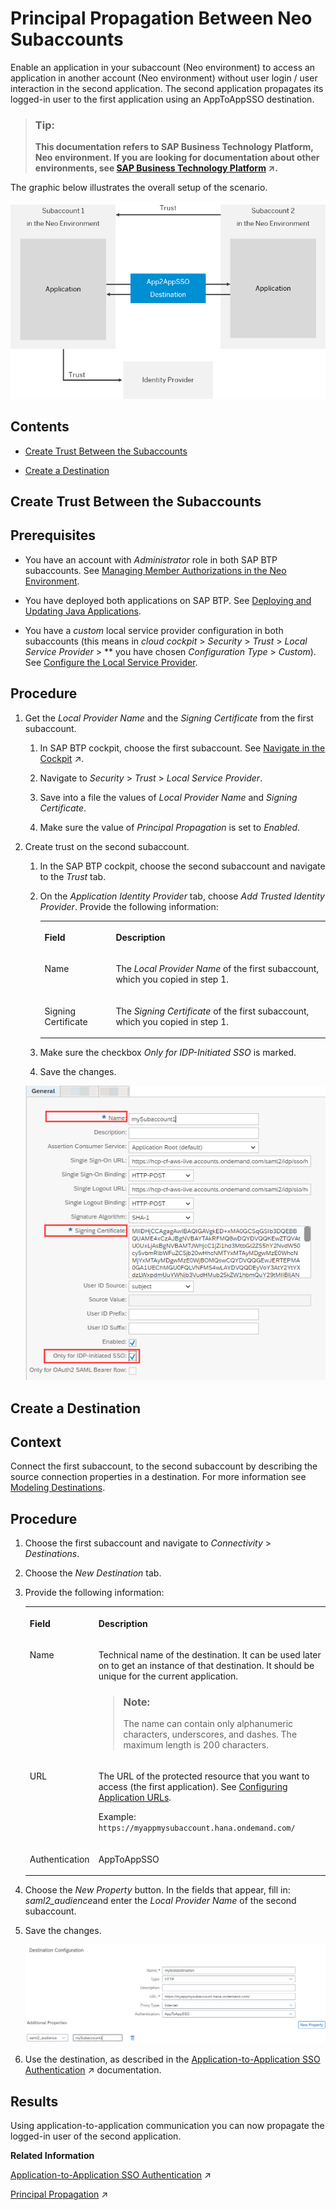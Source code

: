 <!-- loio038c9de27e5c4867a3f13cda9e8c0823 -->

# Principal Propagation Between Neo Subaccounts

Enable an application in your subaccount \(Neo environment\) to access an application in another account \(Neo environment\) without user login / user interaction in the second application. The second application propagates its logged-in user to the first application using an AppToAppSSO destination.

> ### Tip:  
> **This documentation refers to SAP Business Technology Platform, Neo environment. If you are looking for documentation about other environments, see [SAP Business Technology Platform](https://help.sap.com/viewer/65de2977205c403bbc107264b8eccf4b/Cloud/en-US/6a2c1ab5a31b4ed9a2ce17a5329e1dd8.html "SAP Business Technology Platform (SAP BTP) is an integrated offering comprised of four technology portfolios: database and data management, application development and integration, analytics, and intelligent technologies. The platform offers users the ability to turn data into business value, compose end-to-end business processes, and build and extend SAP applications quickly.") :arrow_upper_right:.**



The graphic below illustrates the overall setup of the scenario.

![](images/Principal_Propagation_between_Neo_Subaccounts_51770f6.png)



## Contents

-   [Create Trust Between the Subaccounts](principal-propagation-between-neo-subaccounts-038c9de.md#loio059e603255fe4769bfa784701d63f7f1)

-   [Create a Destination](principal-propagation-between-neo-subaccounts-038c9de.md#loio0ed1d761ca8e4fc396189d8605dcd6bc)


 <a name="loio059e603255fe4769bfa784701d63f7f1"/>

<!-- loio059e603255fe4769bfa784701d63f7f1 -->

## Create Trust Between the Subaccounts



<a name="loio059e603255fe4769bfa784701d63f7f1__prereq_tdl_tv5_41b"/>

## Prerequisites

-   You have an account with *Administrator* role in both SAP BTP subaccounts. See [Managing Member Authorizations in the Neo Environment](../50-administration-and-ops-neo/managing-member-authorizations-in-the-neo-environment-a1ab5c4.md).

-   You have deployed both applications on SAP BTP. See [Deploying and Updating Java Applications](../30-development-neo/deploying-and-updating-java-applications-e5dfbc6.md).
-   You have a *custom* local service provider configuration in both subaccounts \(this means in *cloud cockpit* \> *Security* \> *Trust* \> *Local Service Provider* \> ** you have chosen *Configuration Type* \> *Custom*\). See [Configure the Local Service Provider](application-identity-provider-dc61853.md#loiodcdfe339f94947bc96508daa686cc56d).



## Procedure

1.  Get the *Local Provider Name* and the *Signing Certificate* from the first subaccount.

    1.  In SAP BTP cockpit, choose the first subaccount. See [Navigate in the Cockpit](https://help.sap.com/viewer/65de2977205c403bbc107264b8eccf4b/Cloud/en-US/0874895f1f78459f9517da55a11ffebd.html "Learn how to navigate to your global accounts and subaccounts in the SAP BTP cockpit.") :arrow_upper_right:.

    2.  Navigate to *Security* \> *Trust* \> *Local Service Provider*.

    3.  Save into a file the values of *Local Provider Name* and *Signing Certificate*.

    4.  Make sure the value of *Principal Propagation* is set to *Enabled*.


2.  Create trust on the second subaccount.

    1.  In the SAP BTP cockpit, choose the second subaccount and navigate to the *Trust* tab.

    2.  On the *Application Identity Provider* tab, choose *Add Trusted Identity Provider*. Provide the following information:


        <table>
        <tr>
        <th valign="top">

        Field


        
        </th>
        <th valign="top">

        Description


        
        </th>
        </tr>
        <tr>
        <td valign="top">

        Name


        
        </td>
        <td valign="top">

        The *Local Provider Name* of the first subaccount, which you copied in step 1.


        
        </td>
        </tr>
        <tr>
        <td valign="top">

        Signing Certificate


        
        </td>
        <td valign="top">

        The *Signing Certificate* of the first subaccount, which you copied in step 1.


        
        </td>
        </tr>
        </table>
        
    3.  Make sure the checkbox *Only for IDP-Initiated SSO* is marked.

    4.  Save the changes.


    ![](images/screenshot2_edited_866a0f5.png)


 <a name="loio0ed1d761ca8e4fc396189d8605dcd6bc"/>

<!-- loio0ed1d761ca8e4fc396189d8605dcd6bc -->

## Create a Destination



<a name="loio0ed1d761ca8e4fc396189d8605dcd6bc__context_d1h_yyv_m1b"/>

## Context

Connect the first subaccount, to the second subaccount by describing the source connection properties in a destination. For more information see [Modeling Destinations](../30-development-neo/modeling-destinations-37bddb4.md).



## Procedure

1.  Choose the first subaccount and navigate to *Connectivity* \> *Destinations*.

2.  Choose the *New Destination* tab.

3.  Provide the following information:


    <table>
    <tr>
    <th valign="top">

    Field


    
    </th>
    <th valign="top">

    Description


    
    </th>
    </tr>
    <tr>
    <td valign="top">

    Name


    
    </td>
    <td valign="top">

    Technical name of the destination. It can be used later on to get an instance of that destination. It should be unique for the current application.

    > ### Note:  
    > The name can contain only alphanumeric characters, underscores, and dashes. The maximum length is 200 characters.


    
    </td>
    </tr>
    <tr>
    <td valign="top">

    URL


    
    </td>
    <td valign="top">

    The URL of the protected resource that you want to access \(the first application\). See [Configuring Application URLs](../50-administration-and-ops-neo/configuring-application-urls-7ceeaa5.md).

    Example: `https://myappmysubaccount.hana.ondemand.com/`


    
    </td>
    </tr>
    <tr>
    <td valign="top">

    Authentication


    
    </td>
    <td valign="top">

    AppToAppSSO


    
    </td>
    </tr>
    </table>
    
4.  Choose the *New Property* button. In the fields that appear, fill in: *saml2\_audience*and enter the *Local Provider Name* of the second subaccount.

5.  Save the changes.

    ![](images/screenshot_3_edited_643213e.png)

6.  Use the destination, as described in the [Application-to-Application SSO Authentication](https://help.sap.com/viewer/b865ed651e414196b39f8922db2122c7/Cloud/en-US/e022a5eebaec4dbbabef7f5d60e13dd4.html "") :arrow_upper_right: documentation.




<a name="loio0ed1d761ca8e4fc396189d8605dcd6bc__result_l2k_nv1_p1b"/>

## Results

Using application-to-application communication you can now propagate the logged-in user of the second application.

**Related Information**  


[Application-to-Application SSO Authentication](https://help.sap.com/viewer/b865ed651e414196b39f8922db2122c7/Cloud/en-US/e022a5eebaec4dbbabef7f5d60e13dd4.html "") :arrow_upper_right:

[Principal Propagation](https://help.sap.com/viewer/b865ed651e414196b39f8922db2122c7/Cloud/en-US/d4d3e1e9b2dd44318b49a4812cd51383.html "Forward the identity of cloud users to an on-premise system to enable single sign-on (Neo environment).") :arrow_upper_right:

